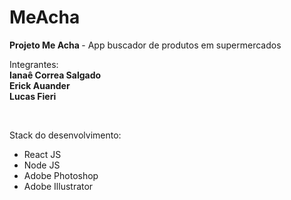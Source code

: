 # MeAcha
<b> Projeto Me Acha </b> - App buscador de produtos em supermercados

Integrantes: <br> 
<b>  Ianaê Correa Salgado
<br> Erick Auander
<br> Lucas Fieri </b>

<br>

Stack do desenvolvimento:
<br> 
<ul>
  <li>React JS</li>
  <li>Node JS</li>
  <li>Adobe Photoshop</li>
  <li>Adobe Illustrator</li>
</ul>

